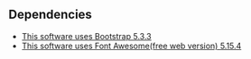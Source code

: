 ## Dependencies
- [This software uses Bootstrap 5.3.3](https://getbootstrap.com/)
- [This software uses Font Awesome(free web version) 5.15.4](https://fontawesome.com/)
